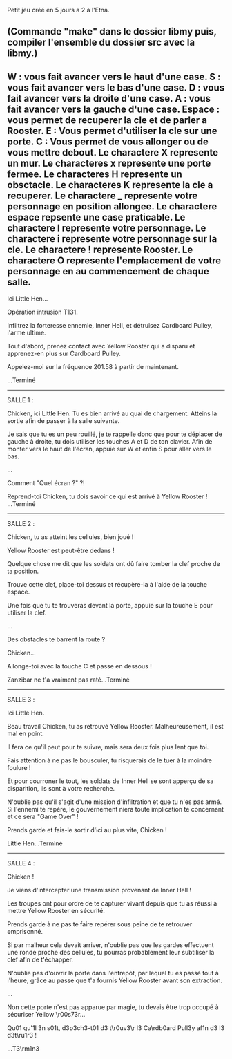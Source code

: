 Petit jeu créé en 5 jours a 2 à l'Etna.

(Commande "make" dans le dossier libmy puis, compiler l'ensemble du dossier src avec la libmy.)
---------------------------------------------------------
W : vous fait avancer vers le haut d'une case.
S : vous fait avancer vers le bas d'une case.
D : vous fait avancer vers la droite d'une case.
A : vous fait avancer vers la gauche d'une case.
Espace : vous permet de recuperer la cle et de parler a Rooster.
E : Vous permet d'utiliser la cle sur une porte.
C : Vous permet de vous allonger ou de vous mettre debout.
Le charactere X represente un mur.
Le characteres x represente une porte fermee.
Le characteres H represente un obsctacle.
Le characteres K represente la cle a recuperer.
Le charactere _ represente votre personnage en position allongee.
Le charactere espace repsente une case praticable.
Le charactere I represente votre personnage.
Le charactere i represente votre personnage sur la cle.
Le charactere ! represente Rooster.
Le charactere O represente l'emplacement de votre personnage en au commencement de chaque salle.
-----------------------------------------------------------------------------------

Ici Little Hen...

Opération intrusion T131.

Infiltrez la forteresse ennemie, Inner Hell, et détruisez Cardboard Pulley, l'arme ultime.

Tout d'abord, prenez contact avec Yellow Rooster qui a disparu et apprenez-en plus sur Cardboard Pulley.

Appelez-moi sur la fréquence 201.58 à partir de maintenant.

...Terminé

-----------------------------------------------------------------------------------------

SALLE 1 :


Chicken, ici Little Hen. Tu es bien arrivé au quai de chargement. Atteins la sortie afin de passer à la salle suivante.

Je sais que tu es un peu rouillé, je te rappelle donc que pour te déplacer de gauche à droite, tu dois utiliser les touches A et D de ton clavier. Afin de monter vers le haut de l'écran, appuie sur W et enfin S pour aller vers le bas.

...

Comment "Quel écran ?" ?!

Reprend-toi Chicken, tu dois savoir ce qui est arrivé à Yellow Rooster ! ...Terminé

---------------------------------------------------------------------------

SALLE 2 :

Chicken, tu as atteint les cellules, bien joué !

Yellow Rooster est peut-être dedans !

Quelque chose me dit que les soldats ont dû faire tomber la clef proche de ta position.

Trouve cette clef, place-toi dessus et récupère-la à l'aide de la touche espace.

Une fois que tu te trouveras devant la porte, appuie sur la touche E pour utiliser la clef.

...

Des obstacles te barrent la route ?

Chicken...

Allonge-toi avec la touche C et passe en dessous !

Zanzibar ne t'a vraiment pas raté...Terminé

---------------------------------------------------------------------------

SALLE 3 :

Ici Little Hen.

Beau travail Chicken, tu as retrouvé Yellow Rooster. Malheureusement, il est mal en point.

Il fera ce qu'il peut pour te suivre, mais sera deux fois plus lent que toi.

Fais attention à ne pas le bousculer, tu risquerais de le tuer à la moindre foulure !

Et pour courroner le tout, les soldats de Inner Hell se sont apperçu de sa disparition, ils sont à votre recherche.

N'oublie pas qu'il s'agit d'une mission d'infiltration et que tu n'es pas armé. Si l'ennemi te repère, le gouvernement niera toute implication te concernant et ce sera "Game Over" !

Prends garde et fais-le sortir d'ici au plus vite, Chicken !

Little Hen...Terminé

-------------------------------------------------------------------------

SALLE 4 :

Chicken !

Je viens d'intercepter une transmission provenant de Inner Hell !

Les troupes ont pour ordre de te capturer vivant depuis que tu as réussi à mettre Yellow Rooster en sécurité.

Prends garde à ne pas te faire repérer sous peine de te retrouver emprisonné.

Si par malheur cela devait arriver, n'oublie pas que les gardes effectuent une ronde proche des cellules, tu pourras probablement leur subtiliser la clef afin de t'échapper.

N'oublie pas d'ouvrir la porte dans l'entrepôt, par lequel tu es passé tout à l'heure, grâce au passe que t'a fournis Yellow Rooster avant son extraction.

...

Non cette porte n'est pas apparue par magie, tu devais être trop occupé à sécuriser Yellow \r00s73r...

Qu01 qu'1l 3n s01t, d3p3ch3-t01 d3 t\r0uv3\r l3 Ca\rdb0ard Pull3y af1n d3 l3 d3t\ru1r3 !

...T3\rm1n3

